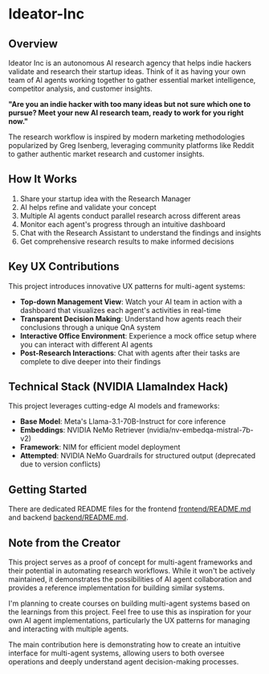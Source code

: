 # Ideator-Inc

## Overview

Ideator Inc is an autonomous AI research agency that helps indie hackers validate and research their startup ideas. Think of it as having your own team of AI agents working together to gather essential market intelligence, competitor analysis, and customer insights.

**"Are you an indie hacker with too many ideas but not sure which one to pursue? Meet your new AI research team, ready to work for you right now."**

The research workflow is inspired by modern marketing methodologies popularized by Greg Isenberg, leveraging community platforms like Reddit to gather authentic market research and customer insights.

## How It Works

1. Share your startup idea with the Research Manager
2. AI helps refine and validate your concept
3. Multiple AI agents conduct parallel research across different areas
4. Monitor each agent's progress through an intuitive dashboard
5. Chat with the Research Assistant to understand the findings and insights
6. Get comprehensive research results to make informed decisions

## Key UX Contributions

This project introduces innovative UX patterns for multi-agent systems:

- **Top-down Management View**: Watch your AI team in action with a dashboard that visualizes each agent's activities in real-time
- **Transparent Decision Making**: Understand how agents reach their conclusions through a unique QnA system
- **Interactive Office Environment**: Experience a mock office setup where you can interact with different AI agents
- **Post-Research Interactions**: Chat with agents after their tasks are complete to dive deeper into their findings

## Technical Stack (NVIDIA LlamaIndex Hack)

This project leverages cutting-edge AI models and frameworks:

- **Base Model**: Meta's Llama-3.1-70B-Instruct for core inference
- **Embeddings**: NVIDIA NeMo Retriever (nvidia/nv-embedqa-mistral-7b-v2)
- **Framework**: NIM for efficient model deployment
- **Attempted**: NVIDIA NeMo Guardrails for structured output (deprecated due to version conflicts)

## Getting Started

There are dedicated README files for the frontend [frontend/README.md](./frontend/README.md) and backend [backend/README.md](./backend/README.md).

## Note from the Creator

This project serves as a proof of concept for multi-agent frameworks and their potential in automating research workflows. While it won't be actively maintained, it demonstrates the possibilities of AI agent collaboration and provides a reference implementation for building similar systems.

I'm planning to create courses on building multi-agent systems based on the learnings from this project. Feel free to use this as inspiration for your own AI agent implementations, particularly the UX patterns for managing and interacting with multiple agents.

The main contribution here is demonstrating how to create an intuitive interface for multi-agent systems, allowing users to both oversee operations and deeply understand agent decision-making processes.